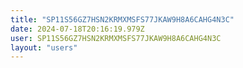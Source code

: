 ```yaml
---
title: "SP11S56GZ7HSN2KRMXMSFS77JKAW9H8A6CAHG4N3C"
date: 2024-07-18T20:16:19.979Z
user: SP11S56GZ7HSN2KRMXMSFS77JKAW9H8A6CAHG4N3C
layout: "users"
---
```

    